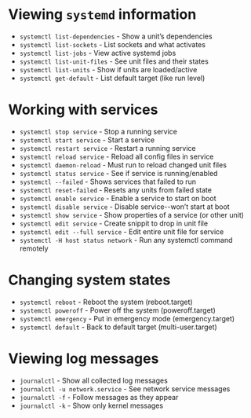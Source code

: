 # Viewing `systemd` information
* `systemctl list-dependencies` - Show a unit’s dependencies
* `systemctl list-sockets` - List sockets and what activates
* `systemctl list-jobs` - View active systemd jobs
* `systemctl list-unit-files` - See unit files and their states
* `systemctl list-units` - Show if units are loaded/active
* `systemctl get-default` - List default target (like run level)

# Working with services
* `systemctl stop service` - Stop a running service
* `systemctl start service` - Start a service
* `systemctl restart service` - Restart a running service
* `systemctl reload service` - Reload all config files in service
* `systemctl daemon-reload` - Must run to reload changed unit files
* `systemctl status service` - See if service is running/enabled
* `systemctl --failed` - Shows services that failed to run
* `systemctl reset-failed` - Resets any units from failed state
* `systemctl enable service` - Enable a service to start on boot
* `systemctl disable service` - Disable service--won’t start at boot
* `systemctl show service` - Show properties of a service (or other unit)
* `systemctl edit service` - Create snippit to drop in unit file
* `systemctl edit --full service` - Edit entire unit file for service
* `systemctl -H host status network` - Run any systemctl command remotely

# Changing system states
* `systemctl reboot` - Reboot the system (reboot.target)
* `systemctl poweroff` - Power off the system (poweroff.target)
* `systemctl emergency` - Put in emergency mode (emergency.target)
* `systemctl default` - Back to default target (multi-user.target)

# Viewing log messages
* `journalctl` - Show all collected log messages
* `journalctl -u network.service` - See network service messages
* `journalctl -f` - Follow messages as they appear
* `journalctl -k` - Show only kernel messages

